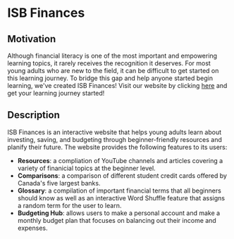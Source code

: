 # ISB Finances
## Motivation
Although financial literacy is one of the most important and empowering learning topics, it rarely receives the recognition it deserves. For most young adults who are new to the field, it can be difficult to get started on this learning journey. To bridge this gap and help anyone started begin learning, we've created ISB Finances! 
Visit our website by clicking [here](https://isb-finances.github.io/#/) and get your learning journey started!

## Description
ISB Finances is an interactive website that helps young adults learn about investing, saving, and budgeting through beginner-friendly resources and planify their future. The website provides the following features to its users:
* **Resources**: a compliation of YouTube channels and articles covering a variety of finanicial topics at the beginner level.
* **Comparisons**: a comparison of different student credit cards offered by Canada's five largest banks.
* **Glossary**: a compilation of important financial terms that all beginners should know as well as an interactive Word Shuffle feature that assigns a random term for the user to learn.
* **Budgeting Hub**: allows users to make a personal account and make a monthly budget plan that focuses on balancing out their income and expenses.
